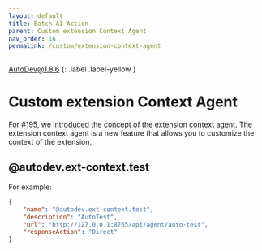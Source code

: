 ```yaml
---
layout: default
title: Batch AI Action
parent: Custom extension Context Agent
nav_order: 16
permalink: /custom/extension-context-agent
---
```


AutoDev@1.8.6
{: .label .label-yellow }

# Custom extension Context Agent

For [#195](https://github.com/unit-mesh/auto-dev/issues/195), we introduced the concept of the extension context agent. 
The extension context agent is a new feature that allows you to customize the context of the extension.

## @autodev.ext-context.test

For example:

```json
{
    "name": "@autodev.ext-context.test",
    "description": "AutoTest",
    "url": "http://127.0.0.1:8765/api/agent/auto-test",
    "responseAction": "Direct"
}
```
